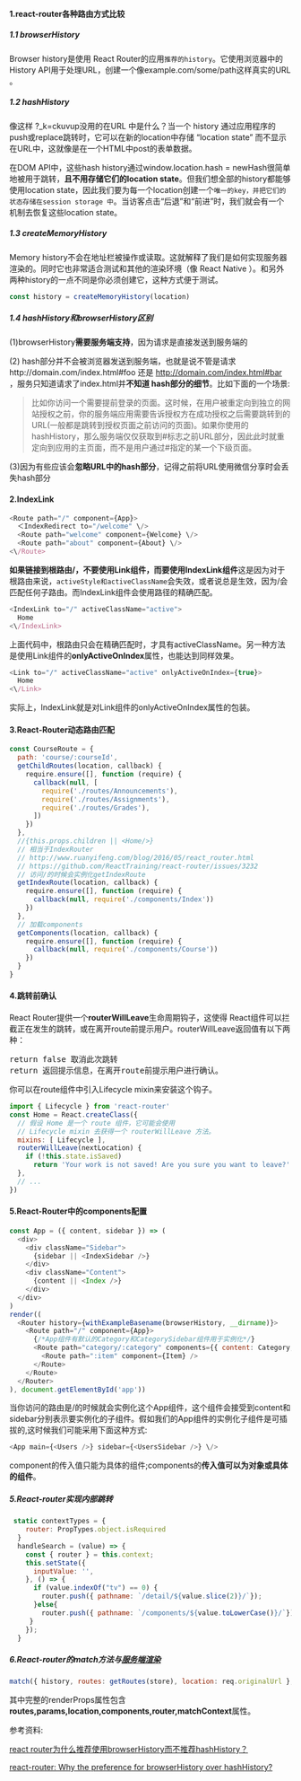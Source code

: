 #### 1.react-router各种路由方式比较
##### 1.1 browserHistory
Browser history是使用 React Router的应用`推荐的history`。它使用浏览器中的History API用于处理URL，创建一个像example.com/some/path这样真实的URL 。

##### 1.2 hashHistory
像这样 ?\_k=ckuvup没用的在URL 中是什么？当一个 history 通过应用程序的push或replace跳转时，它可以在新的location中存储 “location state” 而不显示在URL中，这就像是在一个HTML中post的表单数据。

在DOM API中，这些hash history通过window.location.hash = newHash很简单地被用于跳转，**且不用存储它们的location state**。但我们想全部的history都能够使用location state，因此我们要为每一个location创建一个`唯一的key，并把它们的状态存储在session storage 中`。当访客点击“后退”和“前进”时，我们就会有一个机制去恢复这些location state。

##### 1.3 createMemoryHistory
Memory history不会在地址栏被操作或读取。这就解释了我们是如何实现服务器渲染的。同时它也非常适合测试和其他的渲染环境（像 React Native ）。和另外两种history的一点不同是你必须创建它，这种方式便于测试。
```js
const history = createMemoryHistory(location)
```

##### 1.4 hashHistory和browserHistory区别
(1)browserHistory**需要服务端支持**，因为请求是直接发送到服务端的

(2) hash部分并不会被浏览器发送到服务端，也就是说不管是请求http://domain.com/index.html#foo 还是 http://domain.com/index.html#bar ，服务只知道请求了index.html并**不知道 hash部分的细节**。比如下面的一个场景:

> 比如你访问一个需要提前登录的页面。这时候，在用户被重定向到独立的网站授权之前，你的服务端应用需要告诉授权方在成功授权之后需要跳转到的URL(一般都是跳转到授权页面之前访问的页面)。如果你使用的hashHistory，那么服务端仅仅获取到#标志之前URL部分，因此此时就重定向到应用的主页面，而不是用户通过#指定的某一个下级页面。

(3)因为有些应该会**忽略URL中的hash部分**，记得之前将URL使用微信分享时会丢失hash部分

#### 2.IndexLink
```js
<Route path="/" component={App}>
  ＜IndexRedirect to="/welcome" \/>
  <Route path="welcome" component={Welcome} \/>
  <Route path="about" component={About} \/>
<\/Route>
```
**如果链接到根路由/，不要使用Link组件，而要使用IndexLink组件**这是因为对于根路由来说，`activeStyle和activeClassName`会失效，或者说总是生效，因为/会匹配任何子路由。而IndexLink组件会使用路径的精确匹配。
```js
<IndexLink to="/" activeClassName="active">
  Home
<\/IndexLink>
```
上面代码中，根路由只会在精确匹配时，才具有activeClassName。另一种方法是使用Link组件的**onlyActiveOnIndex**属性，也能达到同样效果。
```js
<Link to="/" activeClassName="active" onlyActiveOnIndex={true}>
  Home
<\/Link>
```
实际上，IndexLink就是对Link组件的onlyActiveOnIndex属性的包装。

#### 3.React-Router动态路由匹配
```js
const CourseRoute = {
  path: 'course/:courseId',
  getChildRoutes(location, callback) {
    require.ensure([], function (require) {
      callback(null, [
        require('./routes/Announcements'),
        require('./routes/Assignments'),
        require('./routes/Grades'),
      ])
    })
  },
  //{this.props.children || <Home/>}
  // 相当于IndexRouter
  // http://www.ruanyifeng.com/blog/2016/05/react_router.html
  // https://github.com/ReactTraining/react-router/issues/3232
  // 访问/的时候会实例化getIndexRoute
  getIndexRoute(location, callback) {
    require.ensure([], function (require) {
      callback(null, require('./components/Index'))
    })
  },
  // 加载components
  getComponents(location, callback) {
    require.ensure([], function (require) {
      callback(null, require('./components/Course'))
    })
  }
}
```

#### 4.跳转前确认
React Router提供一个**routerWillLeave**生命周期钩子，这使得 React组件可以拦截正在发生的跳转，或在离开route前提示用户。routerWillLeave返回值有以下两种：
<pre>
return false 取消此次跳转
return 返回提示信息，在离开route前提示用户进行确认。
</pre>
你可以在route组件中引入Lifecycle mixin来安装这个钩子。
```js
import { Lifecycle } from 'react-router'
const Home = React.createClass({
  // 假设 Home 是一个 route 组件，它可能会使用
  // Lifecycle mixin 去获得一个 routerWillLeave 方法。
  mixins: [ Lifecycle ],
  routerWillLeave(nextLocation) {
    if (!this.state.isSaved)
      return 'Your work is not saved! Are you sure you want to leave?'
  },
  // ...
})
```

#### 5.React-Router中的components配置
```js
const App = ({ content, sidebar }) => (
  <div>
    <div className="Sidebar">
      {sidebar || <IndexSidebar />}
    </div>
    <div className="Content">
      {content || <Index />}
    </div>
  </div>
)
render((
  <Router history={withExampleBasename(browserHistory, __dirname)}>
    <Route path="/" component={App}>
      {/*App组件有默认的Category和CategorySidebar组件用于实例化*/}
      <Route path="category/:category" components={{ content: Category, sidebar: CategorySidebar }}>
        <Route path=":item" component={Item} />
      </Route>
    </Route>
  </Router>
), document.getElementById('app'))
```
当你访问的路由是/的时候就会实例化这个App组件，这个组件会接受到content和sidebar分别表示要实例化的子组件。假如我们的App组件的实例化子组件是可插拔的,这时候我们可能采用下面这种方式:
```js
<App main={<Users />} sidebar={<UsersSidebar />} \/>
```
component的传入值只能为具体的组件;components的**传入值可以为对象或具体的组件**。

##### 5.React-router实现内部跳转
```js
 static contextTypes = {
    router: PropTypes.object.isRequired
  }
  handleSearch = (value) => {
    const { router } = this.context;
    this.setState({
      inputValue: '',
    }, () => {
      if (value.indexOf("tv") == 0) {
        router.push({ pathname: `/detail/${value.slice(2)}/`});
      }else{
        router.push({ pathname: `/components/${value.toLowerCase()}/`});
     } 
    });
  }
```

##### 6.React-router的match方法与[服务端渲染](https://github.com/liangklfangl/react-article-bucket/blob/master/react-router/renderProps.md)
```js
match({ history, routes: getRoutes(store), location: req.originalUrl }, (error, redirectLocation, renderProps) => {})
```
其中完整的renderProps属性包含**routes,params,location,components,router,matchContext**属性。







参考资料:

[react router为什么推荐使用browserHistory而不推荐hashHistory？](http://phpstudy.php.cn/c.php/108189.html)

[react-router: Why the preference for browserHistory over hashHistory?](https://stackoverflow.com/questions/35015155/react-router-why-the-preference-for-browserhistory-over-hashhistory/42157741#42157741)
